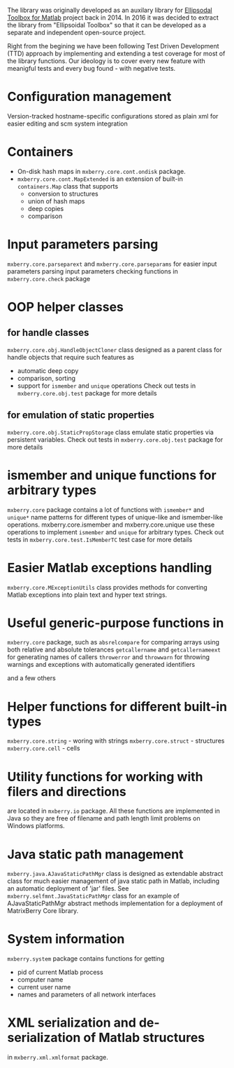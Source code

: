 The library was originally developed as an auxilary library for [Ellipsodal Toolbox for Matlab](https://github.com/SystemAnalysisDpt-CMC-MSU/ellipsoids) project 
back in 2014. In 2016 it was decided to extract the library from "Ellipsoidal Toolbox" so that it can be developed as a separate and independent open-source project.

Right from the begining we have been following Test Driven Development (TTD) approach by implementing and extending a test coverage
for most of the library functions. Our ideology is to cover every new feature with meanigful tests and every bug found - with negative tests.

# Configuration management
Version-tracked hostname-specific configurations stored as plain xml for easier editing and
scm system integration
# Containers 
- On-disk hash maps in `mxberry.core.cont.ondisk` package. 
- `mxberry.core.cont.MapExtended` is an extension of built-in `containers.Map` class that supports 
   - conversion to structures
   - union of hash maps
   - deep copies
   - comparison

# Input parameters parsing 
`mxberry.core.parseparext` and `mxberry.core.parseparams` for easier input parameters parsing
input parameters checking functions in `mxberry.core.check` package
# OOP helper classes

## for handle classes 
`mxberry.core.obj.HandleObjectCloner`
class designed as a parent class
for handle objects that require such features as 
- automatic deep copy
- comparison, sorting
- support for `ismember` and `unique` operations
Check out tests in `mxberry.core.obj.test` package for more details

## for emulation of static properties
`mxberry.core.obj.StaticPropStorage` class emulate static properties via persistent variables.
Check out tests in `mxberry.core.obj.test` package for more details

# ismember and unique functions for arbitrary types
`mxberry.core` package contains a lot of functions with `ismember*` and `unique*`
name patterns for different types of unique-like and ismember-like operations. 
mxberry.core.ismember and mxberry.core.unique use these operations to implement `ismember`
and `unique` for arbitrary types. 
Check out tests in `mxberry.core.test.IsMemberTC` test case for more details

# Easier Matlab exceptions handling
`mxberry.core.MExceptionUtils` class provides methods for converting Matlab exceptions
into plain text and hyper text strings.
# Useful generic-purpose functions in
`mxberry.core` package, such as 
`absrelcompare` for comparing arrays using both relative and absolute tolerances
`getcallername` and `getcallernameext` for generating names of callers
`throwerror` and `throwwarn` for throwing warnings and exceptions with automatically
generated identifiers

and a few others

# Helper functions for different built-in types
`mxberry.core.string` - woring with strings
`mxberry.core.struct` - structures
`mxberry.core.cell` - cells

# Utility functions for working with filers and directions
are located in `mxberry.io` package. All these functions are implemented
in Java so they are free of filename and path length limit problems on Windows platforms.

# Java static path management 
`mxberry.java.AJavaStaticPathMgr` class is designed as extendable abstract class
for much easier management of java static path in Matlab, including an automatic
deployment of 'jar' files. See `mxberry.selfmnt.JavaStaticPathMgr` class for an 
example of AJavaStaticPathMgr abstract methods implementation for a deployment of MatrixBerry Core library.

# System information 
`mxberry.system` package contains functions for getting 
- pid of current Matlab process
- computer name
- current user name
- names and parameters of all network interfaces

# XML serialization and de-serialization of Matlab structures
in `mxberry.xml.xmlformat` package.